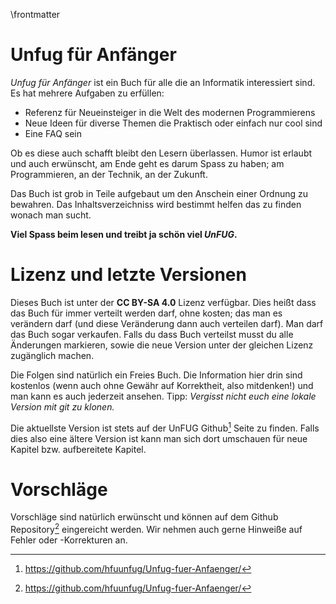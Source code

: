 \frontmatter

# Unfug für Anfänger

*Unfug für Anfänger* ist ein Buch für alle die an Informatik interessiert sind.
Es hat mehrere Aufgaben zu erfüllen:

- Referenz für Neueinsteiger in die Welt des modernen Programmierens
- Neue Ideen für diverse Themen die Praktisch oder einfach nur cool sind
- Eine FAQ sein

Ob es diese auch schafft bleibt den Lesern überlassen.
Humor ist erlaubt und auch erwünscht, am Ende geht es darum Spass zu haben; am
Programmieren, an der Technik, an der Zukunft.

Das Buch ist grob in Teile aufgebaut um den Anschein einer Ordnung zu bewahren.
Das Inhaltsverzeichniss wird bestimmt helfen das zu finden wonach man sucht.

**Viel Spass beim lesen und treibt ja schön viel _UnFUG_.**

# Lizenz und letzte Versionen

Dieses Buch ist unter der **CC BY-SA 4.0** Lizenz verfügbar.
Dies heißt dass das Buch für immer verteilt werden darf, ohne kosten; das man es
verändern darf (und diese Veränderung dann auch verteilen darf).
Man darf das Buch sogar verkaufen.
Falls du dass Buch verteilst musst du alle Änderungen markieren, sowie die neue
Version unter der gleichen Lizenz zugänglich machen.

Die Folgen sind natürlich ein Freies Buch.
Die Information hier drin sind kostenlos (wenn auch ohne Gewähr auf Korrektheit,
also mitdenken!) und man kann es auch jederzeit ansehen.
Tipp: *Vergisst nicht euch eine lokale Version mit git zu klonen.*

Die aktuellste Version ist stets auf der UnFUG Github[^github] Seite zu finden.
Falls dies also eine ältere Version ist kann man sich dort umschauen für neue
Kapitel bzw. aufbereitete Kapitel.

# Vorschläge

Vorschläge sind natürlich erwünscht und können auf dem Github
Repository[^github] eingereicht werden.
Wir nehmen auch gerne Hinweiße auf Fehler oder -Korrekturen an.


[^github]: https://github.com/hfuunfug/Unfug-fuer-Anfaenger/
